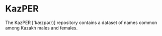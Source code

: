 # KazPER
The KazPER ['kæzpə(r)] repository contains a dataset of names common among Kazakh males and females.
